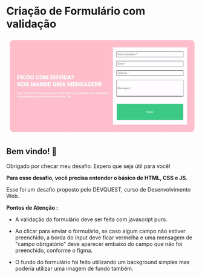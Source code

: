 # Criação de Formulário com validação


![Giff do Design do formulário criado](src/images/giff-formulario.gif)

## Bem vindo! 👋

Obrigado por checar meu desafio. Espero que seja útil para você! 

**Para esse desafio, você precisa entender o básico de HTML, CSS e JS.**

Esse foi um desafio proposto pelo DEVQUEST, curso de Desenvolvimento Web.

**Pontos de Atenção :**

- A validação do formulário deve ser feita com javascript puro.

- Ao clicar para enviar o formulário, se caso algum campo não estiver preenchido, a borda do input deve ficar vermelha e uma mensagem de "campo obrigatório" deve aparecer embaixo do campo que não foi preenchido, conforme o figma.

- O fundo do formulário foi feito utilizando um background simples mas poderia utilizar uma imagem de fundo também.
